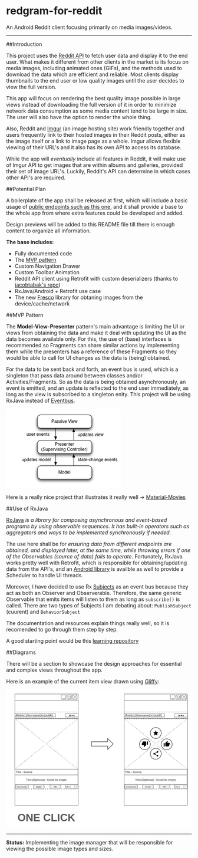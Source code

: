 # redgram-for-reddit
An Android Reddit client focusing primarily on media images/videos.

--------------

##Introduction

This project uses the [Reddit API](http://www.reddit.com/dev/api) to fetch user data and display it to the end user. What makes it different from other clients in the market is its focus on media images, including animated ones (GIFs), and the methods used to download the data which are efficient and reliable. Most clients display thumbnails to the end user or low quality images until the user decides to view the full version.

This app will focus on rendering the best quality image possible in large views instead of downloading the full version of it in
order to minimize network data consumption as some media content tend to be large in size. The user will also have the option to render the whole thing.

Also, Reddit and [Imgur](https://imgur.com/) (an image hosting site) work friendly together and users frequently link to their hosted images
in their Reddit posts, either as the image itself or a link to image page as a whole. Imgur allows flexible viewing of their URL's and it also has its own API to access its database. 

While the app will *eventually* include all features in Reddit, it will make use of Imgur API to get images that are within albums
and galleries, provided their set of image URL's. Luckily, Reddit's API can determine in which cases other API's are required.

##Potential Plan

A boilerplate of the app shall be released at first, which will include a basic usage of [public endpoints such as this 
one](http://www.reddit.com/r/aww.json), and it shall provide a base to the whole app from where extra features could be developed
and added. 

Design previews will be added to this README file till there is enough content to organize all information.

**The base includes:**

- Fully documented code
- The [MVP pattern](http://en.wikipedia.org/wiki/Model%E2%80%93view%E2%80%93presenter)
- Custom Navigation Drawer
- Custom Toolbar Animation
- Reddit API client using Retrofit with custom deserializers (thanks to [jacobtabak's repo](https://github.com/jacobtabak/droidcon))
- RxJava/Android + Retrofit use case
- The new [Fresco](http://frescolib.org/) library for obtaning images from the device/cache/network

##MVP Pattern

The **Model-View-Presenter** pattern's main advantage is limiting the UI or views from obtaining the data and make it deal with
updating the UI as the data becomes available only. For this, the use of (base) interfaces is recommended so Fragments 
can share similar actions by implementing them while the presenters has a reference of these Fragments so they would be able to
call for UI changes as the data is (being) obtained. 

For the data to be sent back and forth, an event bus is used, which is a singleton that pass data around between classes and/or
Activities/Fragments. So as the data is being obtained asynchronously, an event is emitted, and an update is reflected
to the end user immediately, as long as the view is subscribed to a singleton enity. This project will be using RxJava instead of [Eventbus](https://github.com/greenrobot/EventBus).

![mvp](images/Model_View_Presenter_GUI_Design_Pattern.png)

Here is a really nice project that illustrates it really well -> [Material-Movies](https://github.com/saulmm/Material-Movies)

##Use of RxJava

[RxJava](https://github.com/ReactiveX/RxJava) *is a library for composing asynchronous and event-based programs 
by using observable sequences. It has built-in operators such as aggregators and ways to be implemented synchronously 
if needed.*

The use here shall be for *ensuring data from different endpoints are obtained, and displayed later, at the same time,
while throwing errors if one of the Observables (source of data) fails to operate*. Fortunately, RxJava works pretty well with
Retrofit, which is responsible for obtaining/updating data from the API's, and an [Android library](https://github.com/ReactiveX/RxAndroid)
is availble as well to provide a Scheduler to handle UI threads.

Moreover, I have decided to use Rx [Subjects](http://reactivex.io/documentation/subject.html) as an event bus because they act as both an Observer and Observerable. Therefore, the same generic Observable that emits items will listen to them as long as `subscribe()` is called. There are two types of Subjects I am debating about: `PublishSubject` (cuurent) and `BehaviorSubject`

The documentation and resources explain things really well, so it is recomended to go through them step by step.

A good starting point would be this [learning repository](https://github.com/MohamadAtieh/learning-RxJava)

##Diagrams

There will be a section to showcase the design approaches for essential and complex views throughout the app.

Here is an example of the current item view drawn using [Gliffy](http://www.gliffy.com):

![itemview](images/PostItemView.jpg)

------------

**Status:** Implementing the image manager that will be responsible for viewing 
the possible image types and sizes.  
